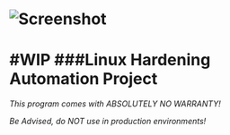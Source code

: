 ![Screenshot](https://raw.github.com/emirozer/nixarmor/master/docs/nixarmor.png)
=======================
#WIP
###Linux Hardening Automation Project
==============
*This program comes with ABSOLUTELY NO WARRANTY!*

*Be Advised, do NOT use in production environments!*
